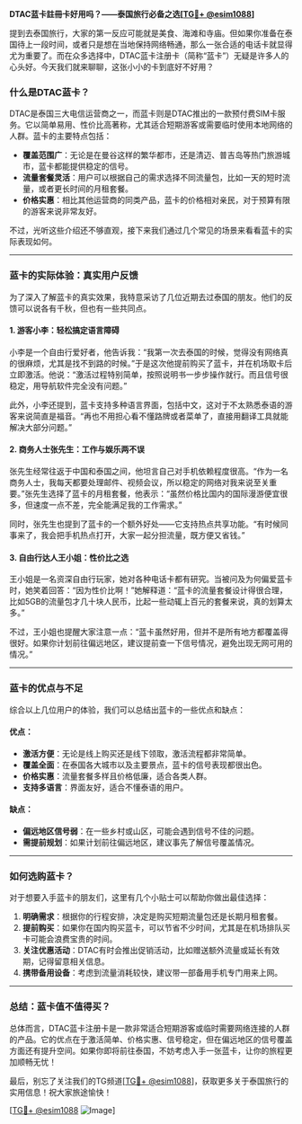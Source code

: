 **DTAC蓝卡註冊卡好用吗？——泰国旅行必备之选[[TG💪+ @esim1088](https://t.me/s/esim1088)]**

提到去泰国旅行，大家的第一反应可能就是美食、海滩和寺庙。但如果你准备在泰国待上一段时间，或者只是想在当地保持网络畅通，那么一张合适的电话卡就显得尤为重要了。而在众多选择中，DTAC蓝卡注册卡（简称“蓝卡”）无疑是许多人的心头好。今天我们就来聊聊，这张小小的卡到底好不好用？

### **什么是DTAC蓝卡？**
DTAC是泰国三大电信运营商之一，而蓝卡则是DTAC推出的一款预付费SIM卡服务。它以简单易用、性价比高著称，尤其适合短期游客或需要临时使用本地网络的人群。蓝卡的主要特点包括：

- **覆盖范围广**：无论是在曼谷这样的繁华都市，还是清迈、普吉岛等热门旅游城市，蓝卡都能提供稳定的信号。
- **流量套餐灵活**：用户可以根据自己的需求选择不同流量包，比如一天的短时流量，或者更长时间的月租套餐。
- **价格实惠**：相比其他运营商的同类产品，蓝卡的价格相对亲民，对于预算有限的游客来说非常友好。

不过，光听这些介绍还不够直观，接下来我们通过几个常见的场景来看看蓝卡的实际表现如何。

---

### **蓝卡的实际体验：真实用户反馈**
为了深入了解蓝卡的真实效果，我特意采访了几位近期去过泰国的朋友。他们的反馈可以说各有千秋，但也有一些共同点。

#### **1. 游客小李：轻松搞定语言障碍**
小李是一个自由行爱好者，他告诉我：“我第一次去泰国的时候，觉得没有网络真的很麻烦，尤其是找不到路的时候。”于是这次他提前购买了蓝卡，并在机场取卡后立即激活。他说：“激活过程特别简单，按照说明书一步步操作就行。而且信号很稳定，用导航软件完全没有问题。”

此外，小李还提到，蓝卡支持多种语言界面，包括中文，这对于不太熟悉泰语的游客来说简直是福音。“再也不用担心看不懂路牌或者菜单了，直接用翻译工具就能解决大部分问题。”

#### **2. 商务人士张先生：工作与娱乐两不误**
张先生经常往返于中国和泰国之间，他坦言自己对手机依赖程度很高。“作为一名商务人士，我每天都要处理邮件、视频会议，所以稳定的网络对我来说至关重要。”张先生选择了蓝卡的月租套餐，他表示：“虽然价格比国内的国际漫游便宜很多，但速度一点不差，完全能满足我的工作需求。”

同时，张先生也提到了蓝卡的一个额外好处——它支持热点共享功能。“有时候同事来了，我会把手机热点打开，大家一起分担流量，既方便又省钱。”

#### **3. 自由行达人王小姐：性价比之选**
王小姐是一名资深自由行玩家，她对各种电话卡都有研究。当被问及为何偏爱蓝卡时，她笑着回答：“因为性价比啊！”她解释道：“蓝卡的流量套餐设计得很合理，比如5GB的流量包才几十块人民币，比起一些动辄上百元的套餐来说，真的划算太多。”

不过，王小姐也提醒大家注意一点：“蓝卡虽然好用，但并不是所有地方都覆盖得很好。如果你计划前往偏远地区，建议提前查一下信号情况，避免出现无网可用的情况。”

---

### **蓝卡的优点与不足**
综合以上几位用户的体验，我们可以总结出蓝卡的一些优点和缺点：

#### **优点：**
- **激活方便**：无论是线上购买还是线下领取，激活流程都非常简单。
- **覆盖全面**：在泰国各大城市以及主要景点，蓝卡的信号表现都很出色。
- **价格实惠**：流量套餐多样且价格低廉，适合各类人群。
- **支持多语言**：界面友好，适合不懂泰语的用户。

#### **缺点：**
- **偏远地区信号弱**：在一些乡村或山区，可能会遇到信号不佳的问题。
- **需提前规划**：如果计划前往偏远地区，建议事先了解信号覆盖情况。

---

### **如何选购蓝卡？**
对于想要入手蓝卡的朋友们，这里有几个小贴士可以帮助你做出最佳选择：

1. **明确需求**：根据你的行程安排，决定是购买短期流量包还是长期月租套餐。
2. **提前购买**：如果你在国内购买蓝卡，可以节省不少时间，尤其是在机场排队买卡可能会浪费宝贵的时间。
3. **关注优惠活动**：DTAC有时会推出促销活动，比如赠送额外流量或延长有效期，记得留意相关信息。
4. **携带备用设备**：考虑到流量消耗较快，建议带一部备用手机专门用来上网。

---

### **总结：蓝卡值不值得买？**
总体而言，DTAC蓝卡注册卡是一款非常适合短期游客或临时需要网络连接的人群的产品。它的优点在于激活简单、价格实惠、信号稳定，但在偏远地区的信号覆盖方面还有提升空间。如果你即将前往泰国，不妨考虑入手一张蓝卡，让你的旅程更加顺畅无忧！

最后，别忘了关注我们的TG频道[[TG💪+ @esim1088](https://t.me/s/esim1088)]，获取更多关于泰国旅行的实用信息！祝大家旅途愉快！

[[TG💪+ @esim1088](https://t.me/s/esim1088) ![Image](https://i.postimg.cc/4NQfJmqS/Snipaste-2025-05-13-00-14-12.png)]